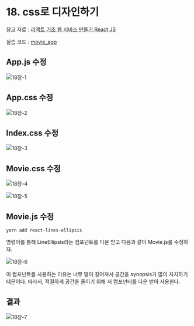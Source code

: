 # 18. css로 디자인하기

참고 자료 : 
[리액트 기초 웹 서비스 만들기 React JS](https://www.youtube.com/watch?v=sM2p1EqTlw4&list=PL7jH19IHhOLOFTVD4R8FeZWkwpVi8-9Fv)

실습 코드 : [movie_app](https://github.com/Se-Hun/movie_app)

## App.js 수정

![18장-1](https://github.com/Se-Hun/WebStudy/blob/master/React.js/png/18%EC%9E%A5-1.PNG)

## App.css 수정

![18장-2](https://github.com/Se-Hun/WebStudy/blob/master/React.js/png/18%EC%9E%A5-2.PNG)

## Index.css 수정

![18장-3](https://github.com/Se-Hun/WebStudy/blob/master/React.js/png/18%EC%9E%A5-3.PNG)

## Movie.css 수정

![18장-4](https://github.com/Se-Hun/WebStudy/blob/master/React.js/png/18%EC%9E%A5-4.PNG)

![18장-5](https://github.com/Se-Hun/WebStudy/blob/master/React.js/png/18%EC%9E%A5-5.PNG)

## Movie.js 수정

    yarn add react-lines-ellipsis

명령어를 통해 LineEllipsis라는 컴포넌트를 다운 받고 다음과 같이 Movie.js를 수정하자.

![18장-6](https://github.com/Se-Hun/WebStudy/blob/master/React.js/png/18%EC%9E%A5-6.PNG)

이 컴포넌트를 사용하는 이유는 너무 말이 길어져서 공간을 synopsis가 많이 차지하기 때문이다. 따라서, 적절하게 공간을 줄이기 위해 저 컴포넌터를 다운 받아 사용한다.

## 결과

![18장-7](https://github.com/Se-Hun/WebStudy/blob/master/React.js/png/18%EC%9E%A5-7.PNG)

